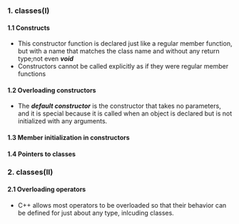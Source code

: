 ### 1. classes(I)
#### 1.1 Constructs
* This constructor function is declared just like a regular member function, but with a name that matches the class name and without any return type;not even ***void***
* Constructors cannot be called explicitly as if they were regular member functions

#### 1.2 Overloading constructors
* The ***default constructor*** is the constructor that takes no parameters, and it is special because it is called when an object is declared but is not initialized with any arguments.
  
#### 1.3 Member initialization in constructors
 
#### 1.4 Pointers to classes

### 2. classes(II)
#### 2.1 Overloading operators
* C++ allows most operators to be overloaded so that their behavior can be defined for just about any type, inlcuding classes.  
